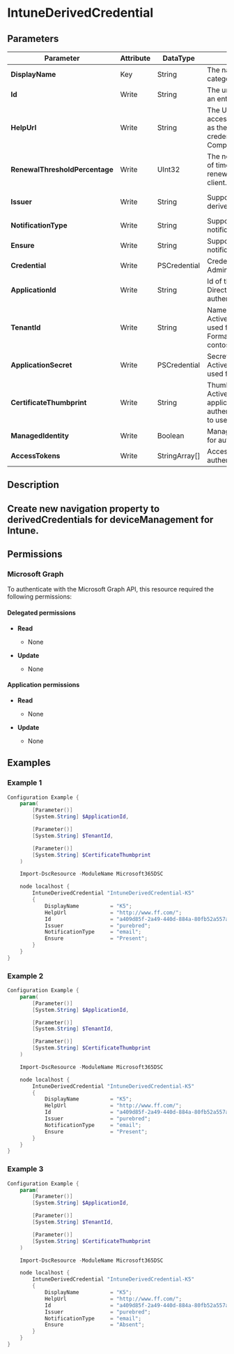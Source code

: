 ﻿# IntuneDerivedCredential

## Parameters

| Parameter | Attribute | DataType | Description | Allowed Values |
| --- | --- | --- | --- | --- |
| **DisplayName** | Key | String | The name of the app category. | |
| **Id** | Write | String | The unique identifier for an entity. Read-only. | |
| **HelpUrl** | Write | String | The URL that will be accessible to end users as they retrieve a derived credential using the Company Portal. | |
| **RenewalThresholdPercentage** | Write | UInt32 | The nominal percentage of time before certificate renewal is initiated by the client. | |
| **Issuer** | Write | String | Supported values for the derived credential issuer. | `intercede`, `entrustDatacard`, `purebred` |
| **NotificationType** | Write | String | Supported values for the notification type to use. | `none`, `email`, `companyPortal` |
| **Ensure** | Write | String | Supported values for the notification type to use. | `Present`, `Absent` |
| **Credential** | Write | PSCredential | Credentials of the Intune Admin | |
| **ApplicationId** | Write | String | Id of the Azure Active Directory application to authenticate with. | |
| **TenantId** | Write | String | Name of the Azure Active Directory tenant used for authentication. Format contoso.onmicrosoft.com | |
| **ApplicationSecret** | Write | PSCredential | Secret of the Azure Active Directory tenant used for authentication. | |
| **CertificateThumbprint** | Write | String | Thumbprint of the Azure Active Directory application's authentication certificate to use for authentication. | |
| **ManagedIdentity** | Write | Boolean | Managed ID being used for authentication. | |
| **AccessTokens** | Write | StringArray[] | Access token used for authentication. | |


## Description

## Create new navigation property to derivedCredentials for deviceManagement for Intune.

## Permissions

### Microsoft Graph

To authenticate with the Microsoft Graph API, this resource required the following permissions:

#### Delegated permissions

- **Read**

    - None

- **Update**

    - None

#### Application permissions

- **Read**

    - None

- **Update**

    - None

## Examples

### Example 1


```powershell
Configuration Example {
    param(
        [Parameter()]
        [System.String] $ApplicationId,

        [Parameter()]
        [System.String] $TenantId,

        [Parameter()]
        [System.String] $CertificateThumbprint
    )

    Import-DscResource -ModuleName Microsoft365DSC

    node localhost {
        IntuneDerivedCredential "IntuneDerivedCredential-K5"
        {
            DisplayName          = "K5";
            HelpUrl              = "http://www.ff.com/";
            Id                   = "a409d85f-2a49-440d-884a-80fb52a557ab";
            Issuer               = "purebred";
            NotificationType     = "email";
            Ensure               = "Present";
        }
    }
}
```

### Example 2


```powershell
Configuration Example {
    param(
        [Parameter()]
        [System.String] $ApplicationId,

        [Parameter()]
        [System.String] $TenantId,

        [Parameter()]
        [System.String] $CertificateThumbprint
    )

    Import-DscResource -ModuleName Microsoft365DSC

    node localhost {
        IntuneDerivedCredential "IntuneDerivedCredential-K5"
        {
            DisplayName          = "K5";
            HelpUrl              = "http://www.ff.com/";
            Id                   = "a409d85f-2a49-440d-884a-80fb52a557ab";
            Issuer               = "purebred";
            NotificationType     = "email";
            Ensure               = "Present";
        }
    }
}
```

### Example 3


```powershell
Configuration Example {
    param(
        [Parameter()]
        [System.String] $ApplicationId,

        [Parameter()]
        [System.String] $TenantId,

        [Parameter()]
        [System.String] $CertificateThumbprint
    )

    Import-DscResource -ModuleName Microsoft365DSC

    node localhost {
        IntuneDerivedCredential "IntuneDerivedCredential-K5"
        {
            DisplayName          = "K5";
            HelpUrl              = "http://www.ff.com/";
            Id                   = "a409d85f-2a49-440d-884a-80fb52a557ab";
            Issuer               = "purebred";
            NotificationType     = "email";
            Ensure               = "Absent";
        }
    }
}
```

